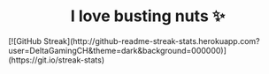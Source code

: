 
<div id="header" align="center">
  <h1>I love busting nuts ✨</h1>
</div>
[![GitHub Streak](http://github-readme-streak-stats.herokuapp.com?user=DeltaGamingCH&theme=dark&background=000000)](https://git.io/streak-stats)
